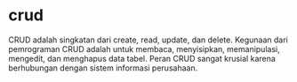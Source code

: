 # crud
CRUD adalah singkatan dari create, read, update, dan delete. Kegunaan dari pemrograman CRUD adalah untuk membaca, menyisipkan, memanipulasi, mengedit, dan menghapus data tabel. Peran CRUD sangat krusial karena berhubungan dengan sistem informasi perusahaan.
